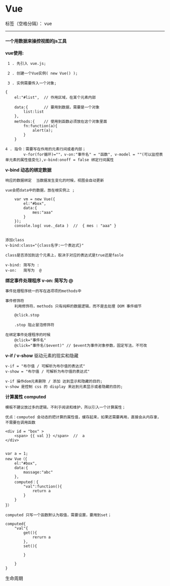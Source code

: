 ﻿# Vue

标签（空格分隔）： vue

---
#### **一个用数据来操控视图的js工具**

 **vue使用:**

     1 . 先引入 vue.js;
     
     2 . 创建一个Vue实例( new Vue() );
     
     3 . 实例需要传入一个对象;

```
{
	el:"#list",  // 作用区域，在某个元素内部
	
	data:{		 // 要用到数据，需要是一个对象
		list:list
	},
	methods:{	 // 使用到函数必须放在这个对象里面
		fn:function(a){
			alert(a);
		}	
 	}
``` 

    4 . 指令：需要写在作用的元素行间或者内部；
        	v-for(for循环)=""，v-on:"事件名" = "函数", v-model = ""(可以监控表单元素的属性值变化),v-bind:onoff = false 绑定行间属性
     
**v-bind 动态的绑定数据**

	响应的数据绑定  当数据发生变化的时候，视图会自动更新
	
	vue会把data中的数据，放在根实例上 ;	
	
```	
	var vm = new Vue({
		el:"#box",
		data:{
			mes:"aaa"
		}
	});
	console.log( vue._data )  //  { mes : "aaa" }
	
```
    添加class
	v-bind:class="{class名字:一个表达式}"

	class是否添加到这个元素上，取决于对应的表达式是true还是fasle

	v-bind: 简写为 :
	v-on:   简写为  @
	
**绑定事件处理程序 v-on:   简写为  @**
    
    事件处理程序统一的写在选项项的methods中
    
    事件修饰符
    	利用修饰符，methods 只有纯粹的数据逻辑，而不是去处理 DOM 事件细节
    
    	@click.stop
    
    	.stop 阻止冒泡修饰符
    
    在绑定事件处理程序的时候
    	@click="事件名"
    	@click="事件名($event)" // $event为事件对象参数，固定写法，不可改

**v-if  / v-show**
驱动元素的现实和隐藏

    v-if = "布尔值 / 可解析为布尔值的表达式"
    v-show = "布尔值 / 可解析为布尔值的表达式"
    
    v-if 操作dom元素删除 / 添加 达到显示和隐藏的目的;
    v-show 是控制 css 的 display 来达到元素显示或者隐藏的目的;
    
**计算属性 computed**

    模板不建议放过多的逻辑，不利于阅读和维护，所以引入一个计算属性；
    
    优点：computed 会动态的把计算的属性值，缓存起来，如果还需要再用，直接会从内存拿，不需要在调用函数
```
<div id = "box" >
    <span> {{ val }} </span>  //  a
</div>


var a = 1;
new Vue（{
    el:"#box",
    data:{
        massage:"abc"
    },
    computed：{
        "val":function(){
            return a
        }
    }
}）

computed 只写一个函数默认为取值，需要设置，要用到set；

computed{
    "val"{
        get(){
            rerurn a
        },
        set(){
        
        }
    
    }
}

```

生命周期